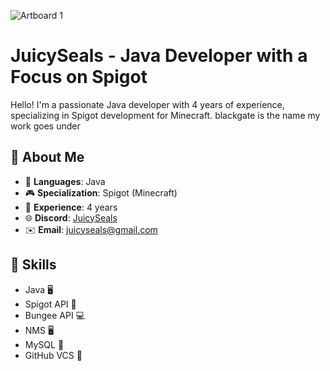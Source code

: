 ![Artboard 1](https://github.com/JuicySeals/JuicySeals/assets/64713886/13ac57e1-1233-42bd-b06a-c0da4c721276)

# JuicySeals - Java Developer with a Focus on Spigot
Hello! I'm a passionate Java developer with 4 years of experience, specializing in Spigot development for Minecraft. blackgate is the name my work goes under

## 🚀 About Me

- 💼 **Languages**: Java
- 🎮 **Specialization**: Spigot (Minecraft)
- 📆 **Experience**: 4 years
- 🌐 **Discord**: [JuicySeals](https://discord.com/users/503906085015388160)
- ✉️ **Email**: juicyseals@gmail.com

## 🔧 Skills

- Java 🖥️ 
- Spigot API 🚰
- Bungee API 💻 
- NMS 🖥️ 
- MySQL 💽
- GitHub VCS 💾
